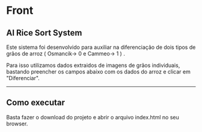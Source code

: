 # Front

## AI Rice Sort System

Este sistema foi desenvolvido para auxiliar na diferenciação de dois tipos de grãos de arroz ( Osmancik-> 0 e Cammeo-> 1 ) .

Para isso utilizamos dados extraidos de imagens de grãos individuais, bastando preencher os campos abaixo com os dados do arroz e clicar em "Diferenciar". 

---
## Como executar

Basta fazer o download do projeto e abrir o arquivo index.html no seu browser.
